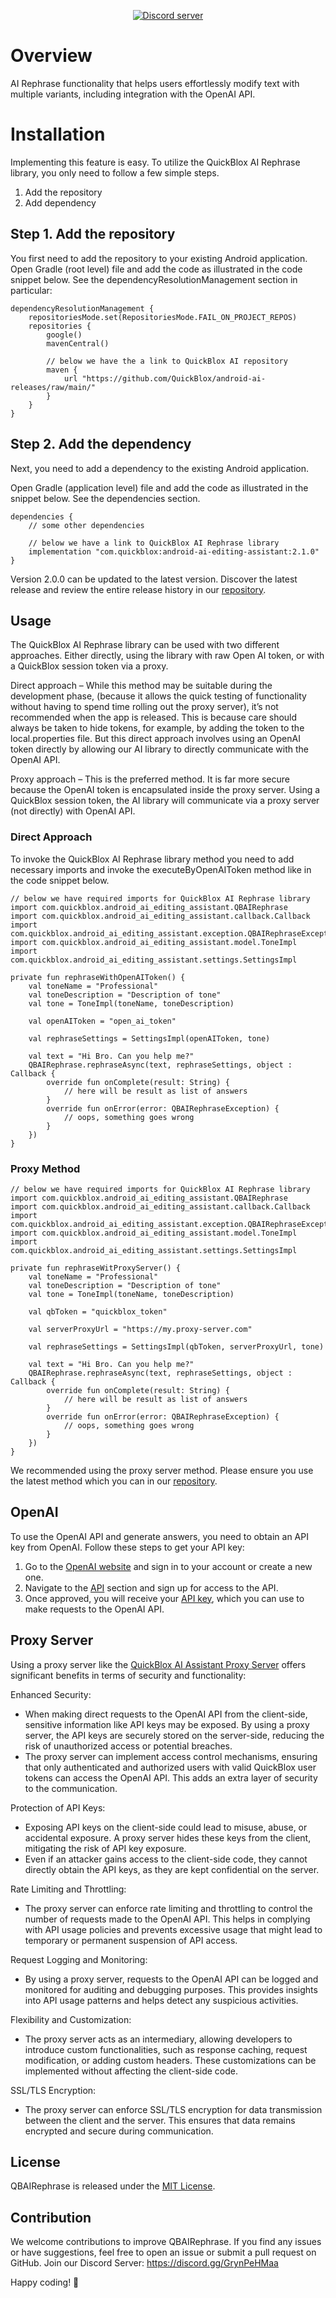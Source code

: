 <div align="center">

<p>
		<a href="https://discord.gg/c6bxq9BC"><img src="https://img.shields.io/discord/1042743094833065985?color=5865F2&logo=discord&logoColor=white&label=QuickBlox%20Discord%20server&style=for-the-badge" alt="Discord server" /></a>
</p>

</div>

# Overview

AI Rephrase functionality that helps users effortlessly modify text with multiple variants, including integration with the OpenAI API.

# Installation

Implementing this feature is easy. To utilize the QuickBlox AI Rephrase library, you only need to follow a few simple steps.

 1. Add the repository
 2. Add dependency

## Step 1. Add the repository
You first need to add the repository to your existing Android application.
Open Gradle (root level) file and add the code as illustrated in the code snippet below. See the dependencyResolutionManagement section in particular:

```
dependencyResolutionManagement {
    repositoriesMode.set(RepositoriesMode.FAIL_ON_PROJECT_REPOS)
    repositories {
        google()
        mavenCentral()
        
      	// below we have the a link to QuickBlox AI repository
        maven {
            url "https://github.com/QuickBlox/android-ai-releases/raw/main/"
        }
    }
}
```

## Step 2. Add the dependency
Next, you need to add a dependency to the existing Android application.

Open Gradle (application level) file and add the code as illustrated in the snippet below. See the dependencies section.

```
dependencies {
    // some other dependencies
    
    // below we have a link to QuickBlox AI Rephrase library
    implementation "com.quickblox:android-ai-editing-assistant:2.1.0"
}
```

Version 2.0.0 can be updated to the latest version. Discover the latest release and review the entire release history in our [repository](https://github.com/QuickBlox/android-ai-releases/releases).

## Usage
The QuickBlox AI Rephrase library can be used with two different approaches. Either directly, using the library with raw Open AI token, or with a QuickBlox session token via a proxy.

Direct approach – While this method may be suitable during the development phase, (because it allows the quick testing of functionality without having to spend time rolling out the proxy server), it’s not recommended when the app is released. This is because care should always be taken to hide tokens, for example, by adding the token to the local.properties file. But this direct approach involves using an OpenAI token directly by allowing our AI library to directly communicate with the OpenAI API.

Proxy approach – This is the preferred method. It is far more secure because the OpenAI token is encapsulated inside the proxy server. Using a QuickBlox session token, the AI library will communicate via a proxy server (not directly) with OpenAI API.

### Direct Approach
To invoke the QuickBlox AI Rephrase library method you need to add necessary imports and invoke the executeByOpenAIToken method like in the code snippet below.

```
// below we have required imports for QuickBlox AI Rephrase library
import com.quickblox.android_ai_editing_assistant.QBAIRephrase
import com.quickblox.android_ai_editing_assistant.callback.Callback
import com.quickblox.android_ai_editing_assistant.exception.QBAIRephraseException
import com.quickblox.android_ai_editing_assistant.model.ToneImpl
import com.quickblox.android_ai_editing_assistant.settings.SettingsImpl

private fun rephraseWithOpenAIToken() {
    val toneName = "Professional"
    val toneDescription = "Description of tone"
    val tone = ToneImpl(toneName, toneDescription)

    val openAIToken = "open_ai_token"

    val rephraseSettings = SettingsImpl(openAIToken, tone)

    val text = "Hi Bro. Can you help me?"
    QBAIRephrase.rephraseAsync(text, rephraseSettings, object : Callback {
        override fun onComplete(result: String) {
            // here will be result as list of answers
        }
        override fun onError(error: QBAIRephraseException) {
            // oops, something goes wrong
        }
    })
}
```

### Proxy Method

```
// below we have required imports for QuickBlox AI Rephrase library
import com.quickblox.android_ai_editing_assistant.QBAIRephrase
import com.quickblox.android_ai_editing_assistant.callback.Callback
import com.quickblox.android_ai_editing_assistant.exception.QBAIRephraseException
import com.quickblox.android_ai_editing_assistant.model.ToneImpl
import com.quickblox.android_ai_editing_assistant.settings.SettingsImpl

private fun rephraseWitProxyServer() {
    val toneName = "Professional"
    val toneDescription = "Description of tone"
    val tone = ToneImpl(toneName, toneDescription)
    
    val qbToken = "quickblox_token"
    
    val serverProxyUrl = "https://my.proxy-server.com"
    
    val rephraseSettings = SettingsImpl(qbToken, serverProxyUrl, tone)
    
    val text = "Hi Bro. Can you help me?"
    QBAIRephrase.rephraseAsync(text, rephraseSettings, object : Callback {
        override fun onComplete(result: String) {
            // here will be result as list of answers
        }
        override fun onError(error: QBAIRephraseException) {
            // oops, something goes wrong
        }
    })
}
```

We recommended using the proxy server method. Please ensure you use the latest method which you can in our [repository](https://github.com/QuickBlox/qb-ai-assistant-proxy-server/releases).

## OpenAI

To use the OpenAI API and generate answers, you need to obtain an API key from OpenAI. Follow these steps to get your API key:

1. Go to the [OpenAI website](https://openai.com) and sign in to your account or create a new one.
2. Navigate to the [API](https://platform.openai.com/signup) section and sign up for access to the API.
3. Once approved, you will receive your [API key](https://platform.openai.com/account/api-keys), which you can use to make requests to the OpenAI API.

## Proxy Server

Using a proxy server like the [QuickBlox AI Assistant Proxy Server](https://github.com/QuickBlox/qb-ai-assistant-proxy-server) offers significant benefits in terms of security and functionality:

Enhanced Security:
- When making direct requests to the OpenAI API from the client-side, sensitive information like API keys may be exposed. By using a proxy server, the API keys are securely stored on the server-side, reducing the risk of unauthorized access or potential breaches.
- The proxy server can implement access control mechanisms, ensuring that only authenticated and authorized users with valid QuickBlox user tokens can access the OpenAI API. This adds an extra layer of security to the communication.

Protection of API Keys:
- Exposing API keys on the client-side could lead to misuse, abuse, or accidental exposure. A proxy server hides these keys from the client, mitigating the risk of API key exposure.
- Even if an attacker gains access to the client-side code, they cannot directly obtain the API keys, as they are kept confidential on the server.

Rate Limiting and Throttling:
- The proxy server can enforce rate limiting and throttling to control the number of requests made to the OpenAI API. This helps in complying with API usage policies and prevents excessive usage that might lead to temporary or permanent suspension of API access.

Request Logging and Monitoring:
- By using a proxy server, requests to the OpenAI API can be logged and monitored for auditing and debugging purposes. This provides insights into API usage patterns and helps detect any suspicious activities.

Flexibility and Customization:
- The proxy server acts as an intermediary, allowing developers to introduce custom functionalities, such as response caching, request modification, or adding custom headers. These customizations can be implemented without affecting the client-side code.

SSL/TLS Encryption:
- The proxy server can enforce SSL/TLS encryption for data transmission between the client and the server. This ensures that data remains encrypted and secure during communication.

## License

QBAIRephrase is released under the [MIT License](LICENSE.md).

## Contribution

We welcome contributions to improve QBAIRephrase. If you find any issues or have suggestions, feel free to open an issue or submit a pull request on GitHub.
Join our Discord Server: https://discord.gg/GrynPeHMaa

Happy coding! 🚀
